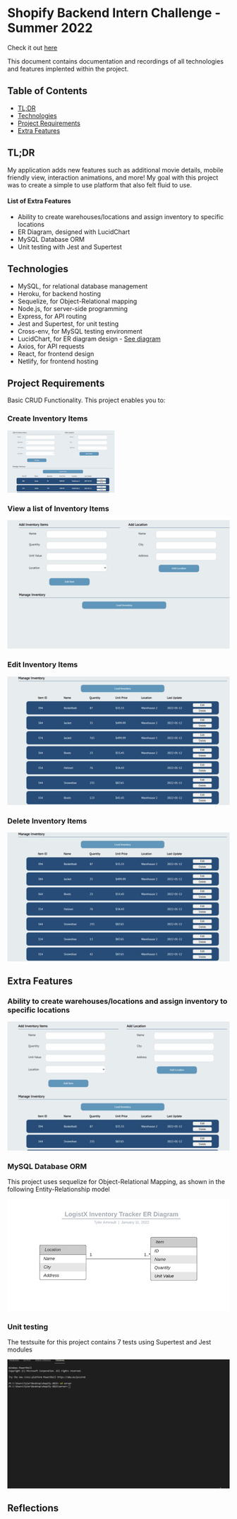 # Shopify Backend Intern Challenge - Summer 2022

Check it out [here](https://shopify-backend-2022.netlify.app/)

This document contains documentation and recordings of all technologies and features implented within the project.

## Table of Contents

- [TL;DR](https://github.com/tylerami/shopify-2022#tldr)
- [Technologies](https://github.com/tylerami/shopify-2022#technologies)
- [Project Requirements](https://github.com/tylerami/shopify-2022#project-requirements)
- [Extra Features](https://github.com/tylerami/shopify-2022#extra-features)

## TL;DR

My application adds new features such as additional movie details, mobile friendly view, interaction animations, and more! My goal with this project was to create a simple to use platform that also felt fluid to use.

#### List of Extra Features

- Ability to create warehouses/locations and assign inventory to specific locations
- ER Diagram, designed with LucidChart
- MySQL Database ORM
- Unit testing with Jest and Supertest

## Technologies

- MySQL, for relational database management
- Heroku, for backend hosting
- Sequelize, for Object-Relational mapping
- Node.js, for server-side programming
- Express, for API routing
- Jest and Supertest, for unit testing
- Cross-env, for MySQL testing environment
- LucidChart, for ER diagram design - [See diagram](https://github.com/tylerami/shopify-2022/blob/master/static/ERDiagram.png)
- Axios, for API requests
- React, for frontend design
- Netlify, for frontend hosting

## Project Requirements

Basic CRUD Functionality. This project enables you to:

### Create Inventory Items

![gid of Create Inventory Items](/static/CreateItem.gif)

### View a list of Inventory Items

![gif of View a list of Inventory Items](/static/ViewItems.gif)

### Edit Inventory Items

![gif of Edit Inventory Items](/static/EditItem.gif)

### Delete Inventory Items

![gif of Delete Inventory Items](/static/DeleteItem.gif)

## Extra Features

### Ability to create warehouses/locations and assign inventory to specific locations

![gif of create warehouses](/static/CreateLocation.gif)

### MySQL Database ORM

This project uses sequelize for Object-Relational Mapping, as shown in the following Entity-Relationship model

![png of MySQL Database ORM](/static/ERDiagram.png)

### Unit testing

The testsuite for this project contains 7 tests using Supertest and Jest modules

![gif of testsuite](/static/tests.gif)

## Reflections
